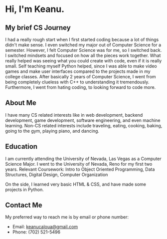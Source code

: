 # Hi, I'm Keanu.

## My brief CS Journey
I had a really rough start when I first started coding because a lot of things didn't make sense. I even switched my major out of Computer Science for a semester. However, I felt Computer Science was for me, so I switched back. I switched mindsets and focused on how all the pieces work together. What really helped was seeing what you could create with code, even if it is really small. Self teaching myself Python helped, since I was able to make video games and make user interfaces compared to the projects made in my college classes. After basically 2 years of Computer Science, I went from being completely clueless with C++ to understanding it tremendously. Furthermore, I went from hating coding, to looking forward to code more. 

## About Me
I have many CS related interests like in web development, backend development, game development, software engineering, and even machine learning.
Non-CS related interests include traveling, eating, cooking, baking, going to the gym, playing piano, and dancing.

## Education
I am currently attending the University of Nevada, Las Vegas as a Computer Science Major. I went to the University of Nevada, Reno for my first two years.
Relevant Coursework: Intro to Object Oriented Programming, Data Structures, Digital Design, Computer Organization

On the side, I learned very basic HTML & CSS, and have made some projects in Python.

## Contact Me
My preferred way to reach me is by email or phone number:
- Email: keanucaloua@gmail.com
- Phone: (702) 521-5496
